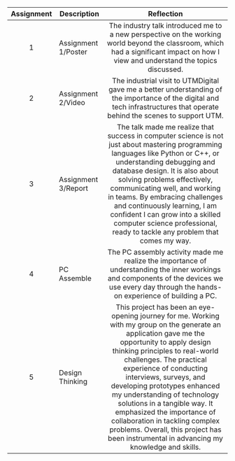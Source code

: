 | Assignment | Description  | Reflection |
| :-----: |  ------ | :-----: | 
| 1 | Assignment 1/Poster | The industry talk introduced me to a new perspective on the working world beyond the classroom, which had a significant impact on how I view and understand the topics discussed. | 
| 2 | Assignment 2/Video | The industrial visit to UTMDigital gave me a better understanding of the importance of the digital and tech infrastructures that operate behind the scenes to support UTM. |
| 3 | Assignment 3/Report | The talk made me realize that success in computer science is not just about mastering programming languages like Python or C++, or understanding debugging and database design. It is also about solving problems effectively, communicating well, and working in teams. By embracing challenges and continuously learning, I am confident I can grow into a skilled computer science professional, ready to tackle any problem that comes my way. | 
| 4 | PC Assemble | The PC assembly activity made me realize the importance of understanding the inner workings and components of the devices we use every day through the hands-on experience of building a PC.|
| 5 | Design Thinking | This project has been an eye-opening journey for me. Working with my group on the generate an application gave me the opportunity to apply design thinking principles to real-world challenges. The practical experience of conducting interviews, surveys, and developing prototypes enhanced my understanding of technology solutions in a tangible way. It emphasized the importance of collaboration in tackling complex problems. Overall, this project has been instrumental in advancing my knowledge and skills.|

